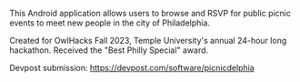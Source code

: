 This Android application allows users to browse and RSVP for public picnic events to meet new people in the city of Philadelphia.

Created for OwlHacks Fall 2023, Temple University's annual 24-hour long hackathon. Received the "Best Philly Special" award.

Devpost submission: https://devpost.com/software/picnicdelphia

